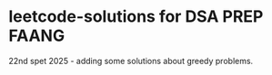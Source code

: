 # leetcode-solutions for DSA PREP FAANG

22nd spet 2025 - adding some solutions about greedy problems.